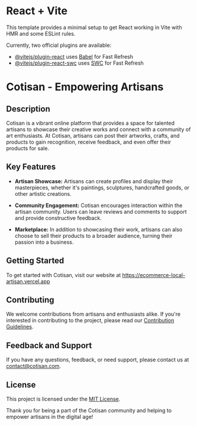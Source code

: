 # React + Vite

This template provides a minimal setup to get React working in Vite with HMR and some ESLint rules.

Currently, two official plugins are available:

- [@vitejs/plugin-react](https://github.com/vitejs/vite-plugin-react/blob/main/packages/plugin-react/README.md) uses [Babel](https://babeljs.io/) for Fast Refresh
- [@vitejs/plugin-react-swc](https://github.com/vitejs/vite-plugin-react-swc) uses [SWC](https://swc.rs/) for Fast Refresh
# Cotisan - Empowering Artisans

## Description
Cotisan is a vibrant online platform that provides a space for talented artisans to showcase their creative works and connect with a community of art enthusiasts. At Cotisan, artisans can post their artworks, crafts, and products to gain recognition, receive feedback, and even offer their products for sale.

## Key Features
- **Artisan Showcase:** Artisans can create profiles and display their masterpieces, whether it's paintings, sculptures, handcrafted goods, or other artistic creations.

- **Community Engagement:** Cotisan encourages interaction within the artisan community. Users can leave reviews and comments to support and provide constructive feedback.

- **Marketplace:** In addition to showcasing their work, artisans can also choose to sell their products to a broader audience, turning their passion into a business.

## Getting Started
To get started with Cotisan, visit our website at https://ecommerce-local-artisan.vercel.app

## Contributing
We welcome contributions from artisans and enthusiasts alike. If you're interested in contributing to the project, please read our [Contribution Guidelines](CONTRIBUTING.md).

## Feedback and Support
If you have any questions, feedback, or need support, please contact us at [contact@cotisan.com](mailto:contact@cotisan.com).

## License
This project is licensed under the [MIT License](LICENSE.md).

Thank you for being a part of the Cotisan community and helping to empower artisans in the digital age!
